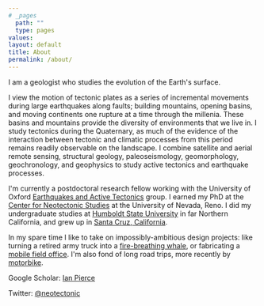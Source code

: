 ```yaml
---
# _pages
  path: ""
  type: pages
values: 
layout: default
title: About
permalink: /about/
---
```


I am a geologist who studies the evolution of the Earth's surface.

I view the motion of tectonic plates as a series of incremental movements during large earthquakes along faults; building mountains, opening basins, and moving continents one rupture at a time through the millenia. These basins and mountains provide the diversity of environments that we live in. I study tectonics during the Quaternary, as much of the evidence of the interaction between tectonic and climatic processes from this period remains readily observable on the landscape. I combine satellite and aerial remote sensing, structural geology, paleoseismology, geomorphology, geochronology, and geophysics to study active tectonics and earthquake processes. 

I'm currently a postdoctoral research fellow working with the University of Oxford [Earthquakes and Active Tectonics](https://www.earth.ox.ac.uk/research-groups/active-tectonics-and-earthquakes-research/) group. I earned my PhD at the [Center for Neotectonic Studies](http://neotectonics.seismo.unr.edu/CNS_index.html) at the University of Nevada, Reno. I did my undergraduate studies at [Humboldt State University](https://geology.humboldt.edu/) in far Northern California, and grew up in [Santa Cruz, California](https://goo.gl/maps/mz88mCLBKzUNepdL6). 

In my spare time I like to take on impossibly-ambitious design projects: like turning a retired army truck into a [fire-breathing whale](._assets/images/whale.jpg), or fabricating a [mobile field office](._assets/images/cyberroamer.jpg). I'm also fond of long road trips, more recently by [motorbike](._assets/images/moto.jpg). 


Google Scholar: [Ian Pierce](https://scholar.google.com/citations?user=bJK4WiAAAAAJ&hl=en) 

Twitter: [@neotectonic](https://twitter.com/neotectonic)

